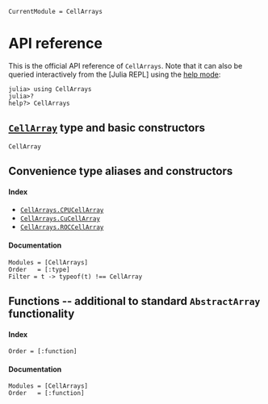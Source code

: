 ```@meta
CurrentModule = CellArrays
```

# API reference

This is the official API reference of `CellArrays`. Note that it can also be queried interactively from the [Julia REPL] using the [help mode](https://docs.julialang.org/en/v1/stdlib/REPL/#Help-mode):
```julia-repl
julia> using CellArrays
julia>?
help?> CellArrays
```


## [`CellArray`](@ref) type and basic constructors
```@docs
CellArray
```


## Convenience type aliases and constructors
#### Index
* [`CellArrays.CPUCellArray`](@ref)
* [`CellArrays.CuCellArray`](@ref)
* [`CellArrays.ROCCellArray`](@ref)

#### Documentation
```@autodocs
Modules = [CellArrays]
Order   = [:type]
Filter = t -> typeof(t) !== CellArray
```


## Functions -- additional to standard `AbstractArray` functionality
#### Index
```@index
Order = [:function]
```
#### Documentation
```@autodocs
Modules = [CellArrays]
Order   = [:function]
```
